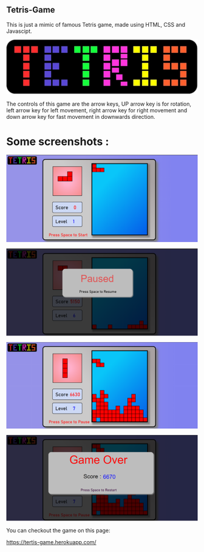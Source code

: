 ## Tetris-Game

This is just a mimic of famous Tetris game, made using HTML, CSS and Javascipt.

![logo](./Images/logo.jpg)

The controls of this game are the arrow keys, UP arrow key is for rotation, left arrow key for left movement, right arrow key for right movement and down arrow key for fast movement in downwards direction.

# Some screenshots :

![Start](./Images/Start.png)

![Paused](./Images/Paused.png)

![Game](./Images/Game1.png)

![GameOver](./Images/gameOver.png)

You can checkout the game on this page:

https://tertis-game.herokuapp.com/
